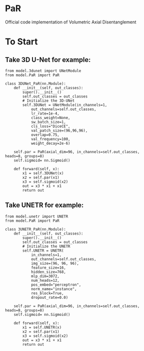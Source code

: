 # PaR
Official code implementation of Volumetric Axial Disentanglement

# To Start
## Take 3D U-Net for example:

    from model.3dunet import UNetModule
    from model.PaR import PaR
    
    class 3DUNet_PaR(nn.Module):
        def __init__(self, out_classes):
            super().__init__()
            self.out_classes = out_classes
            # Initialize the 3D-UNet
            self.3DUNet = UNetModule(in_channels=1,
                out_channels=self.out_classes,
                lr_rate=1e-4,
                class_weight=None,
                sw_batch_size=1,
                cls_loss="DiceCE",
                val_patch_size=(96,96,96),
                overlap=0.75,
                val_frequency=100,
                weight_decay=2e-6)

        self.par = PaR(axial_dim=96, in_channels=self.out_classes, heads=8, groups=8)
        self.sigmoid= nn.Sigmoid()

        def forward(self, x):
            x1 = self.3DUNet(x)
            x2 = self.par(x1)
            x3 = self.sigmoid(x2)
            out = x3 * x1 + x1
            return out

## Take UNETR for example:

    from model.unetr import UNETR
    from model.PaR import PaR
    
    class 3UNETR_PaR(nn.Module):
        def __init__(self, out_classes):
            super().__init__()
            self.out_classes = out_classes
            # Initialize the UNETR
            self.UNETR = UNETR(
                in_channels=1,
                out_channels=self.out_classes,
                img_size=(96, 96, 96),
                feature_size=16,
                hidden_size=768,
                mlp_dim=3072,
                num_heads=12,
                pos_embed="perceptron",
                norm_name="instance",
                res_block=True,
                dropout_rate=0.0)

        self.par = PaR(axial_dim=96, in_channels=self.out_classes, heads=8, groups=8)
        self.sigmoid= nn.Sigmoid()

        def forward(self, x):
            x1 = self.UNETR(x)
            x2 = self.par(x1)
            x3 = self.sigmoid(x2)
            out = x3 * x1 + x1
            return out
